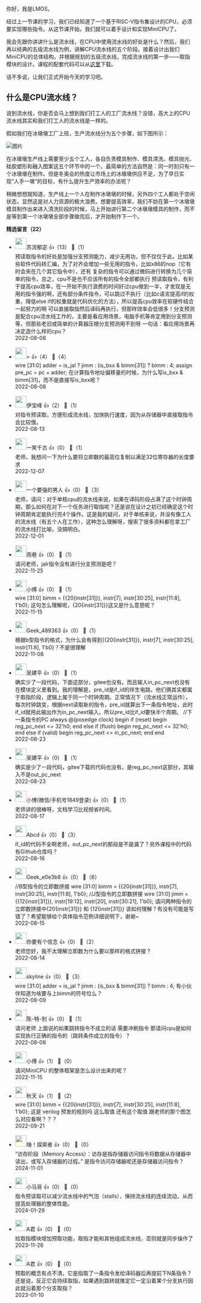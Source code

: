 你好，我是LMOS。

经过上一节课的学习，我们已经知道了一个基于RISC-V指令集设计的CPU，必须要实现哪些指令。从这节课开始，我们就可以着手设计和实现MiniCPU了。

我会先跟你讲讲什么是流水线，在CPU中使用流水线的好处是什么？然后，我们再以经典的五级流水线为例，讲解CPU流水线的五个阶段。接着设计出我们MiniCPU的总体结构，并根据规划的五级流水线，完成流水线的第一步——取指模块的设计。课程的配套代码可以从[这里](https://gitee.com/lmos/Geek-time-computer-foundation.git)下载。

话不多说，让我们正式开始今天的学习吧。

## 什么是CPU流水线？

说到流水线，你是否会马上想到我们打工人的工厂流水线？没错，高大上的CPU流水线其实和我们打工人的流水线是一样的。

假如我们在冰墩墩工厂上班，生产流水线分为五个步骤，如下图所示：

![图片](https://static001.geekbang.org/resource/image/4e/e0/4e68e7b1f59cedb8723b32141ac12fe0.jpg?wh=1920x852)

在冰墩墩生产线上需要至少五个工人，各自负责模具制作、模具清洗、模具抛光、硅胶塑形和融入图案这五个环节中的一个。最简单的方法自然是：同一时刻只有一个冰墩墩在制作。但是冬奥会的热度让市场上的冰墩墩供应不足，为了早日实现“人手一墩”的目标，有什么提升生产效率的办法呢？

稍微想想就知道，生产线上一个人在制作冰墩墩的时候，另外四个工人都处于空闲状态，显然这是对人力资源的极大浪费。想要提高效率，我们不妨在第一个冰墩墩模具制作出来进入清洗阶段的时候，马上开始进行第二个冰墩墩模具的制作，而不是等到第一个冰墩墩全部步骤做完后，才开始制作下一个。
<div><strong>精选留言（22）</strong></div><ul>
<li><img src="https://static001.geekbang.org/account/avatar/00/29/a6/ad/e65aec4c.jpg" width="30px"><span>苏流郁宓</span> 👍（13） 💬（1）<div>预读取指令的好处是加强分支预测能力，减少无用功，但不仅仅于此，比如某些软件代码转汇编，为了对齐会增加一些无用的指令，比如x86的nop（它有时会夹在几个其它指令中），还有 复杂的指令可以通过微码进行转换为几个简单的指令，总之，cpu不是也不应该所有的指令全部都执行
预读取指令，有利于提高cpu效率，在一开始不执行浪费的时间好过cpu做到一半，才发现是无用的指令强的啊，还有部分条件指令，可以跳过不执行（比如c语言提高if的权重，降低else if的权重就是代码优化的方法），所以提高cpu效率在软硬件结合一起努力的啊
可以直接取指然后译码再执行，但那样效率会低很多！分支预测是配合cpu流水线工作的，主要是看应用场景，电脑手机等肯定用到分支预测等，但那些老旧或简单的计算器压根分支预测用不到呀
一句话：看应用场景再决定造什么样的cpu？</div>2022-08-08</li><br/><li><img src="https://static001.geekbang.org/account/avatar/00/27/ac/bf/f549183e.jpg" width="30px"><span>=</span> 👍（4） 💬（4）<div>wire [31:0] adder = is_jal ? jimm : (is_bxx &amp; bimm[31]) ? bimm : 4;  assign pre_pc = pc + adder;
在计算指令地址偏移量的时候，为什么写is_bxx &amp; bimm[31]，而不是直接写is_bxx呢？</div>2022-08-08</li><br/><li><img src="https://static001.geekbang.org/account/avatar/00/1b/9c/ac/4a488a4e.jpg" width="30px"><span>伊宝峰</span> 👍（2） 💬（1）<div>对指令预读取，方便形成流水线，加快执行速度，因为从存储器中直接取指令会比较慢。</div>2022-08-13</li><br/><li><img src="https://static001.geekbang.org/account/avatar/00/31/22/52/49be0b7e.jpg" width="30px"><span>一笑千古</span> 👍（0） 💬（1）<div>老师，我想问一下为什么要将立即数的最高位复制以满足32位寄存器的长度要求</div>2022-12-07</li><br/><li><img src="https://static001.geekbang.org/account/avatar/00/2c/b9/32/c6177eb3.jpg" width="30px"><span>一个要强的男人</span> 👍（0） 💬（3）<div>老师，请问：对于单核cpu的流水线来说，如果在译码阶段占满了这个时钟周期，那么如何在对下一个任务进行取指呢？还是说在设计之初已经确定这个时钟周期肯定能执行完4个操作。这是我的疑问，对于单核来说，并没有像工人的流水线（有五个人在工作），这种怎么理解呀，搜索了很多资料都在拿工厂的流水线打比喻，没搞明白。</div>2022-12-01</li><br/><li><img src="https://static001.geekbang.org/account/avatar/00/28/28/a9/4cf153a3.jpg" width="30px"><span>雨巷</span> 👍（0） 💬（1）<div>请问老师，jalr指令没有进行分支预测是吧？</div>2022-11-25</li><br/><li><img src="https://static001.geekbang.org/account/avatar/00/27/eb/bf/8acfeaa6.jpg" width="30px"><span>小傅</span> 👍（0） 💬（1）<div>wire [31:0] bimm = {{20{instr[31]}}, instr[7], instr[30:25], instr[11:8], 1&#39;b0}; 这句怎么理解呢，{20{instr[31]}}这又是什么意思呢？</div>2022-11-15</li><br/><li><img src="" width="30px"><span>Geek_489363</span> 👍（0） 💬（1）<div>根据b型指令的格式，为什么会有得到{{20{instr[31]}}, instr[7], instr[30:25], instr[11:8], 1&#39;b0}？不是很理解</div>2022-11-08</li><br/><li><img src="https://static001.geekbang.org/account/avatar/00/27/f4/48/2242bed9.jpg" width="30px"><span>吴建平</span> 👍（0） 💬（1）<div>确实少了一段代码，下面这部分，gitee也没有。而且输入in_pc_next也没有在模块定义里看到。我的理解是，pre_id是if_id的伴生电路，他们俩其实都属于取指阶段，逻辑上属于同一个时钟周期。正常情况下（流水线正常运作），每次时钟跳变，根据next读取新的指令，pre_id就算出下一条指令地址，此时if_id就用此输出作为in_pc_next输入。所以pre_id比if_id要快半个周期。
  &#47;&#47;下一条指令的PC
  always @(posedge clock) begin
    if (reset) begin 
      reg_pc_next &lt;= 32&#39;h0; 
    end else if (flush) begin 
      reg_pc_next &lt;= 32&#39;h0; 
    end else if (valid) begin 
      reg_pc_next &lt;= in_pc_next; 
    end
  end</div>2022-08-23</li><br/><li><img src="https://static001.geekbang.org/account/avatar/00/27/f4/48/2242bed9.jpg" width="30px"><span>吴建平</span> 👍（0） 💬（1）<div>确实是少了一段代码，gitee下载的代码也没有。是reg_pc_next这部分，其输入不是out_pc_next</div>2022-08-23</li><br/><li><img src="https://static001.geekbang.org/account/avatar/00/2f/85/d1/bfe4d1b2.jpg" width="30px"><span>小博(微信/手机号1849登录)</span> 👍（0） 💬（1）<div>老师讲的很棒呀，文档学习比视频省时间。</div>2022-08-17</li><br/><li><img src="https://static001.geekbang.org/account/avatar/00/1b/6b/2c/b27eefc5.jpg" width="30px"><span>Abcd</span> 👍（0） 💬（3）<div>if_id的代码不全啊老师，out_pc_next的那段是不是漏了？另外课程中的代码有Github仓库吗？</div>2022-08-16</li><br/><li><img src="http://thirdwx.qlogo.cn/mmopen/vi_32/Q0j4TwGTfTIOMGF5KoLP5t64epdsVAYBBSu5hZFMvl7vqDkDMt7rwIfTur8HYBqLozZxZC78QUI3vVTxENDycA/132" width="30px"><span>Geek_e0e3b8</span> 👍（0） 💬（6）<div>&#47;&#47;B型指令的立即数拼接    
wire [31:0] bimm  = {{20{instr[31]}}, instr[7], instr[30:25], instr[11:8], 1&#39;b0};
&#47;&#47;J型指令的立即数拼接 
wire [31:0] jimm  = {{12{instr[31]}}, instr[19:12], instr[20], instr[30:21], 1&#39;b0};
请问两种指令的立即数拼接中{20{instr[31]}} 和 {12{instr[31]}} 该如何理解？有没有可能是写错了？希望能够给个具体指令范例详细说明下，谢谢~</div>2022-08-15</li><br/><li><img src="https://static001.geekbang.org/account/avatar/00/2f/89/38/441bb99b.jpg" width="30px"><span>你要有个信念</span> 👍（0） 💬（2）<div>老师您好，我不太理解立即数为什么要以那样的格式拼接？ </div>2022-08-14</li><br/><li><img src="https://static001.geekbang.org/account/avatar/00/2e/f6/ef/9d19893f.jpg" width="30px"><span>skyline</span> 👍（0） 💬（3）<div>wire [31:0] adder = is_jal ? jimm : (is_bxx &amp; bimm[31]) ? bimm : 4;
有小伙伴知道为啥要与上bimm的符号位么？</div>2022-08-09</li><br/><li><img src="https://static001.geekbang.org/account/avatar/00/13/1c/94/bf891bb0.jpg" width="30px"><span>陈-特-别</span> 👍（0） 💬（1）<div>请问老师 上面说的如果跳转指令不成立的话 需要冲刷指令 那请问cpu是如何实现执行正确的指令的（跳转条件成立的指令）？</div>2022-08-08</li><br/><li><img src="https://static001.geekbang.org/account/avatar/00/27/eb/bf/8acfeaa6.jpg" width="30px"><span>小傅</span> 👍（1） 💬（0）<div>请问MiniCPU 的整体框架是怎么设计出来的呢？</div>2022-11-15</li><br/><li><img src="https://static001.geekbang.org/account/avatar/00/10/21/20/1299e137.jpg" width="30px"><span>秋天</span> 👍（1） 💬（2）<div>wire [31:0] bimm  = {{20{instr[31]}}, instr[7], instr[30:25], instr[11:8], 1&#39;b0};  这是 verilog 预发的规则吗 这么取值 还有这个取值 跟老师的那个图怎么对应看啊？？？</div>2022-09-21</li><br/><li><img src="https://static001.geekbang.org/account/avatar/00/29/56/82/d965a0f5.jpg" width="30px"><span>嗨！探索者</span> 👍（0） 💬（0）<div>“访存阶段（Memory Access）：访存是指存储器访问指令将数据从存储器中读出，或写入存储器的过程。”
是指令访问存储器呢还是存储器访问指令？</div>2024-11-01</li><br/><li><img src="https://static001.geekbang.org/account/avatar/00/14/b8/dd/37726c34.jpg" width="30px"><span>小马哥</span> 👍（0） 💬（0）<div>指令预读取可以减少流水线中的气泡（stalls），保持流水线的连续流动，从而提高处理器的整体性能。</div>2024-01-29</li><br/><li><img src="https://static001.geekbang.org/account/avatar/00/1d/9a/89/babe8b52.jpg" width="30px"><span>A君</span> 👍（0） 💬（0）<div>给取指模块增加预取功能，取指才能和其他组成流水线，否则就是同步操作了</div>2023-11-26</li><br/><li><img src="https://static001.geekbang.org/account/avatar/00/1d/9a/89/babe8b52.jpg" width="30px"><span>A君</span> 👍（0） 💬（0）<div>预取的概念有点不清，它是指取了一条指令发给译码器后再提前下N条指令？还是说，反正它会持续取指，如果遇到跳转就推定它一定沿着某个分支执行因此就沿着那个分支取指？</div>2023-01-10</li><br/>
</ul>